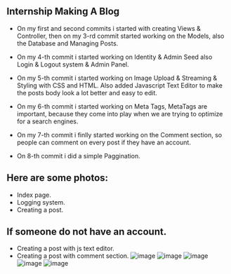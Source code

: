 ## Internship Making A Blog

- On my first and second commits i started with creating Views & Controller, then on my 3-rd commit started working on the Models, also the Database and Managing Posts.

- On my 4-th commit i started working on Identity & Admin Seed also Login & Logout system & Admin Panel.

- On my 5-th commit i started working on Image Upload & Streaming & Styling with CSS and HTML. Also added Javascript Text Editor to make the posts body look a lot better and easy to edit.

- On my 6-th commit i started working on Meta Tags, MetaTags are important, because they come into play when we are trying to optimize for a search engines.

- On my 7-th commit i finlly started working on the Comment section, so people can comment on every post if they have an account.

- On 8-th commit i did a simple Paggination.


## Here are some photos:

 - Index page.
 - Logging system.
 - Creating a post.
 ## If someone do not have an account.
  - Creating a post with js text editor. 
  - Creating a post with comment section.
![image](https://user-images.githubusercontent.com/109627707/192227270-80f2712c-9231-48c4-be89-10249c6ac6a8.png)
![image](https://user-images.githubusercontent.com/109627707/192227414-256932e0-7ae6-4d79-bf35-cfa0fd87d205.png)
![image](https://user-images.githubusercontent.com/109627707/192227543-ab064cb0-585d-4393-bf00-96ad5fe0d9a8.png)
![image](https://user-images.githubusercontent.com/109627707/192227741-c68ac449-0048-426c-a797-128a8b0448d9.png)
![image](https://user-images.githubusercontent.com/109627707/192229039-afac0693-9268-4b35-bd19-362acfcb739e.png)







